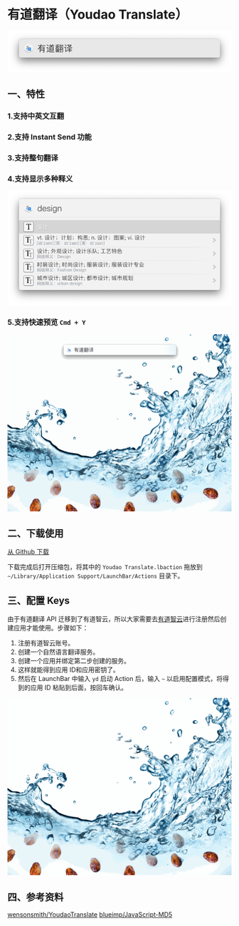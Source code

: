 # 有道翻译（Youdao Translate）

<p align="center">
    <img 
    alt="screentshot_1.png"
    src="https://github.com/Hopsken/YoudaoTranslate/raw/master/screenshots/screenshot_1.png" />
</p>

##  一、特性

### 1.支持中英文互翻

### 2.支持 Instant Send 功能

### 3.支持整句翻译

### 4.支持显示多种释义
<p align="center">
    <img 
    alt="screentshot_1.png"
    src="https://github.com/Hopsken/YoudaoTranslate/raw/master/screenshots/screenshot_2.png" />
</p>

### 5.支持快速预览 `Cmd + Y`
![screentshot_3: Quick Look](https://github.com/Hopsken/YoudaoTranslate/raw/master/screenshots/screenshot_3.gif)

## 二、下载使用

[从 Github 下载](https://github.com/Hopsken/YoudaoTranslate/releases/download/v1.0.0/Youdao.Translate.zip)

下载完成后打开压缩包，将其中的 `Youdao Translate.lbaction` 拖放到 `~/Library/Application Support/LaunchBar/Actions` 目录下。

## 三、配置 Keys

由于有道翻译 API 迁移到了有道智云，所以大家需要去[有道智云](http://ai.youdao.com/)进行注册然后创建应用才能使用。步骤如下：

1. 注册有道智云账号。
2. 创建一个自然语言翻译服务。
3. 创建一个应用并绑定第二步创建的服务。
4. 这样就能得到应用 ID和应用密钥了。
5. 然后在 LaunchBar 中输入 `yd` 启动 Action 后，输入 `~` 以启用配置模式，将得到的应用 ID 粘贴到后面，按回车确认。

![screentshot_3: Quick Look](https://github.com/Hopsken/YoudaoTranslate/raw/master/screenshots/screenshot_4.gif)


## 四、参考资料

[wensonsmith/YoudaoTranslate](https://github.com/wensonsmith/YoudaoTranslate)
[blueimp/JavaScript-MD5](https://github.com/blueimp/JavaScript-MD5)
